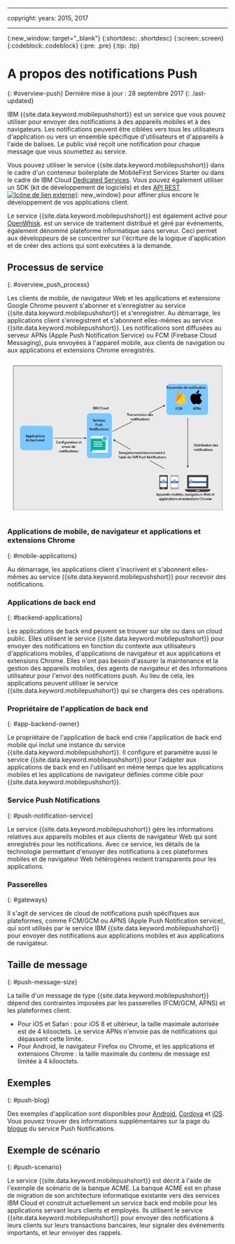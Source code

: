 ----

copyright:
 years: 2015, 2017

---

{:new_window: target="_blank"}
{:shortdesc: .shortdesc}
{:screen:.screen}
{:codeblock:.codeblock}
{:pre: .pre}
{:tip: .tip}

# A propos des notifications Push 
{: #overview-push}
Dernière mise à jour : 28 septembre 2017
{: .last-updated}

IBM {{site.data.keyword.mobilepushshort}} est un service que vous pouvez utiliser pour envoyer des notifications à des appareils mobiles et à des navigateurs. Les notifications peuvent être ciblées vers tous les utilisateurs d'application ou vers un ensemble spécifique d'utilisateurs et d'appareils à l'aide de balises. Le public visé reçoit une notification pour chaque message que vous soumettez au service.


Vous pouvez utiliser le service {{site.data.keyword.mobilepushshort}} dans le cadre d'un conteneur boilerplate de MobileFirst Services Starter ou dans le cadre de IBM Cloud [Dedicated Services](/docs/dedicated/index.html).  Vous pouvez également utiliser un SDK (kit de développement de logiciels) et des [API REST ![Icône de lien externe](../../icons/launch-glyph.svg "Icône de lien externe")](https://mobile.{DomainName}/imfpush/){: new_window} pour affiner plus encore le développement de vos applications client.


Le service {{site.data.keyword.mobilepushshort}} est également activé pour [OpenWhisk](/docs/openwhisk/index.html). est un service de traitement distribué et géré par événements, également dénommé plateforme informatique sans serveur. Ceci permet aux développeurs de se concentrer sur l'écriture de la logique d'application et de créer des actions qui sont exécutées à la demande.


## Processus de service
{: #overview_push_process}

Les clients de mobile, de navigateur Web et les applications et extensions Google Chrome peuvent s'abonner et s'enregistrer au service {{site.data.keyword.mobilepushshort}} et s'enregistrer. Au démarrage, les applications client s'enregistrent et s'abonnent elles-mêmes au service {{site.data.keyword.mobilepushshort}}. Les notifications sont diffusées au serveur APNs (Apple Push Notification Service) ou FCM (Firebase Cloud Messaging), puis envoyées à l'appareil mobile, aux clients de navigation ou aux applications et extensions Chrome enregistrés.

![Présentation de Push](images/overview.jpg)


### Applications de mobile, de navigateur et applications et extensions Chrome
{: #mobile-applications}

Au démarrage, les applications client s'inscrivent et s'abonnent elles-mêmes au service {{site.data.keyword.mobilepushshort}} pour recevoir des notifications.

### Applications de back end
{: #backend-applications}

Les applications de back end peuvent se trouver sur site ou dans un cloud public. Elles utilisent le service {{site.data.keyword.mobilepushshort}} pour envoyer des notifications en fonction du contexte aux utilisateurs d'applications mobiles, d'applications de navigateur et aux applications et extensions Chrome. Elles n'ont pas besoin d'assurer la maintenance et la gestion des appareils mobiles, des agents de navigateur et des informations utilisateur pour l'envoi des notifications push. Au lieu de cela, les applications peuvent utiliser le service {{site.data.keyword.mobilepushshort}} qui se chargera des ces opérations.

### Propriétaire de l'application de back end
{: #app-backend-owner}

Le propriétaire de l'application de back end crée l'application de back end mobile qui inclut une instance du service {{site.data.keyword.mobilepushshort}}. Il configure et paramètre aussi le service {{site.data.keyword.mobilepushshort}} pour l'adapter aux applications de back end en l'utilisant en même temps que les applications mobiles et les applications de navigateur définies comme cible pour {{site.data.keyword.mobilepushshort}}.

### Service Push Notifications
{: #push-notification-service}

Le service {{site.data.keyword.mobilepushshort}} gère les informations relatives aux appareils mobiles et aux clients de navigateur Web qui sont enregistrés pour les notifications. Avec ce service, les détails de la technologie permettant d'envoyer des notifications à ces plateformes mobiles et de navigateur Web hétérogènes restent transparents pour les applications.

### Passerelles
{: #gateways}

Il s'agit de services de cloud de notifications push spécifiques aux plateformes, comme FCM/GCM ou APNS (Apple Push Notification service), qui sont utilisés par le service IBM {{site.data.keyword.mobilepushshort}} pour envoyer des notifications aux applications mobiles et aux applications de navigateur.

## Taille de message
{: #push-message-size}

La taille d'un message de type {{site.data.keyword.mobilepushshort}} dépend des contraintes imposées par les passerelles (FCM/GCM, APNS) et les plateformes client. 

- Pour iOS et Safari : pour iOS 8 et ultérieur, la taille maximale autorisée est de 4 kilooctets. Le service APNs n'envoie pas de notifications qui dépassent cette limite.
- Pour Android, le navigateur Firefox ou Chrome, et les applications et extensions Chrome : la taille maximale du contenu de message est limitée à 4 kilooctets.

## Exemples
{: #push-blog}

Des exemples d'application sont disponibles pour [Android](https://github.com/ibm-bluemix-mobile-services/bms-samples-android-hellopush/), [Cordova](https://github.com/ibm-bluemix-mobile-services/bms-samples-cordova-hellopush) et  [iOS](https://github.com/ibm-bluemix-mobile-services/bms-samples-swift-hellopush).
Vous pouvez trouver des informations supplémentaires sur la page du [blogue](http://push-notification-service.mybluemix.net/) du service Push Notifications.  


## Exemple de scénario 
{: #push-scenario}

Le service {{site.data.keyword.mobilepushshort}} est décrit à l'aide de l'exemple de scénario de la banque ACME. La banque ACME est en phase de migration de son architecture informatique existante vers des services IBM Cloud et construit actuellement un service back end mobile
pour les applications servant leurs clients et employés. Ils utilisent le service {{site.data.keyword.mobilepushshort}} pour envoyer des notifications à leurs clients sur leurs transactions bancaires, leur signaler des événements importants, et leur envoyer des rappels.

